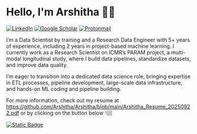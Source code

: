 # Hello, I'm Arshitha 👋🏽
[![LinkedIn](https://img.shields.io/badge/LinkedIn-%230077B5.svg?style=Social&logo=linkedin&logoColor=white)](https://www.linkedin.com/in/arshitha/)
[![Google Scholar](https://img.shields.io/badge/Google%20Scholar-4285F4?style=Social&logo=google-scholar&logoColor=white)](https://scholar.google.com/citations?user=ZAbI7VsAAAAJ) [![Protonmail](https://img.shields.io/badge/ProtonMail-8B89CC?style=Social&logo=protonmail&logoColor=white)](mailto:arshithab@proton.me)

I’m a Data Scientist by training and a Research Data Engineer with 5+ years of experience, including 2 years in project-based machine learning. I currently work as a Research Scientist on ICMR’s PARAM project, a multi-modal longitudinal study, where I build data pipelines, standardize datasets, and improve data quality.

I’m eager to transition into a dedicated data science role, bringing expertise in ETL processes, pipeline development, large-scale data infrastructure, and hands-on ML coding and pipeline building.

For more information, check out my resume at https://github.com/Arshitha/Arshitha/blob/main/Arshitha_Resume_20250922.pdf or by clicking on the button below 👇🏽

[![Static Badge](https://img.shields.io/badge/Download-R%C3%A9sum%C3%A9-green)](https://github.com/Arshitha/Arshitha/blob/main/Arshitha_Resume_20250922.pdf)



